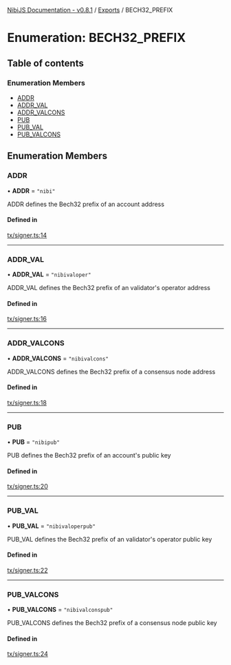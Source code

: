[NibiJS Documentation - v0.8.1](../README.md) / [Exports](../nibijs.md) / BECH32\_PREFIX

# Enumeration: BECH32\_PREFIX

## Table of contents

### Enumeration Members

- [ADDR](BECH32_PREFIX.md#addr)
- [ADDR\_VAL](BECH32_PREFIX.md#addr_val)
- [ADDR\_VALCONS](BECH32_PREFIX.md#addr_valcons)
- [PUB](BECH32_PREFIX.md#pub)
- [PUB\_VAL](BECH32_PREFIX.md#pub_val)
- [PUB\_VALCONS](BECH32_PREFIX.md#pub_valcons)

## Enumeration Members

### ADDR

• **ADDR** = ``"nibi"``

ADDR defines the Bech32 prefix of an account address

#### Defined in

[tx/signer.ts:14](https://github.com/NibiruChain/ts-sdk/blob/d8a9441/packages/nibijs/src/tx/signer.ts#L14)

___

### ADDR\_VAL

• **ADDR\_VAL** = ``"nibivaloper"``

ADDR_VAL defines the Bech32 prefix of an validator's operator address

#### Defined in

[tx/signer.ts:16](https://github.com/NibiruChain/ts-sdk/blob/d8a9441/packages/nibijs/src/tx/signer.ts#L16)

___

### ADDR\_VALCONS

• **ADDR\_VALCONS** = ``"nibivalcons"``

ADDR_VALCONS defines the Bech32 prefix of a consensus node address

#### Defined in

[tx/signer.ts:18](https://github.com/NibiruChain/ts-sdk/blob/d8a9441/packages/nibijs/src/tx/signer.ts#L18)

___

### PUB

• **PUB** = ``"nibipub"``

PUB defines the Bech32 prefix of an account's public key

#### Defined in

[tx/signer.ts:20](https://github.com/NibiruChain/ts-sdk/blob/d8a9441/packages/nibijs/src/tx/signer.ts#L20)

___

### PUB\_VAL

• **PUB\_VAL** = ``"nibivaloperpub"``

PUB_VAL defines the Bech32 prefix of an validator's operator public key

#### Defined in

[tx/signer.ts:22](https://github.com/NibiruChain/ts-sdk/blob/d8a9441/packages/nibijs/src/tx/signer.ts#L22)

___

### PUB\_VALCONS

• **PUB\_VALCONS** = ``"nibivalconspub"``

PUB_VALCONS defines the Bech32 prefix of a consensus node public key

#### Defined in

[tx/signer.ts:24](https://github.com/NibiruChain/ts-sdk/blob/d8a9441/packages/nibijs/src/tx/signer.ts#L24)
